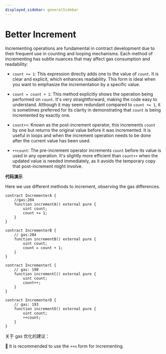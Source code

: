 ```yaml
---
displayed_sidebar: generalSidebar
---
```


# Better Increment

Incrementing operations are fundamental in contract development due to their frequent use in counting and looping mechanisms. Each method of incrementing has subtle nuances that may affect gas consumption and readability:

- `count += 1`: This expression directly adds one to the value of `count`. It is clear and explicit, which enhances readability. This form is ideal when you want to emphasize the incrementation by a specific value.

- `count = count + 1`: This method explicitly shows the operation being performed on `count`. It's very straightforward, making the code easy to understand. Although it may seem redundant compared to `count += 1`, it is sometimes preferred for its clarity in demonstrating that `count` is being incremented by exactly one.

- `count++`: Known as the post-increment operator, this increments `count` by one but returns the original value before it was incremented. It is useful in loops and when the increment operation needs to be done after the current value has been used.

- `++count`: The pre-increment operator increments `count` before its value is used in any operation. It's slightly more efficient than `count++` when the updated value is needed immediately, as it avoids the temporary copy that post-increment might involve.

**代码演示**

Here we use different methods to increment, observing the gas differences.

```solidity
contract IncrementerA {
    //gas:204
    function incrementA() external pure {
        uint count;
        count += 1;
    }
}

contract IncrementerB {
    // gas:204
    function incrementB() external pure {
        uint count;
        count = count + 1;
    }
}

contract IncrementerC {
    // gas: 198
    function incrementC() external pure {
        uint count;
        count++;
    }
}

contract IncrementerD {
    // gas: 193
    function incrementD() external pure {
        uint count;
        ++count;
    }
}
```

关于 gas 优化的建议：

🌟 It is recommended to use the `++n` form for incrementing.
